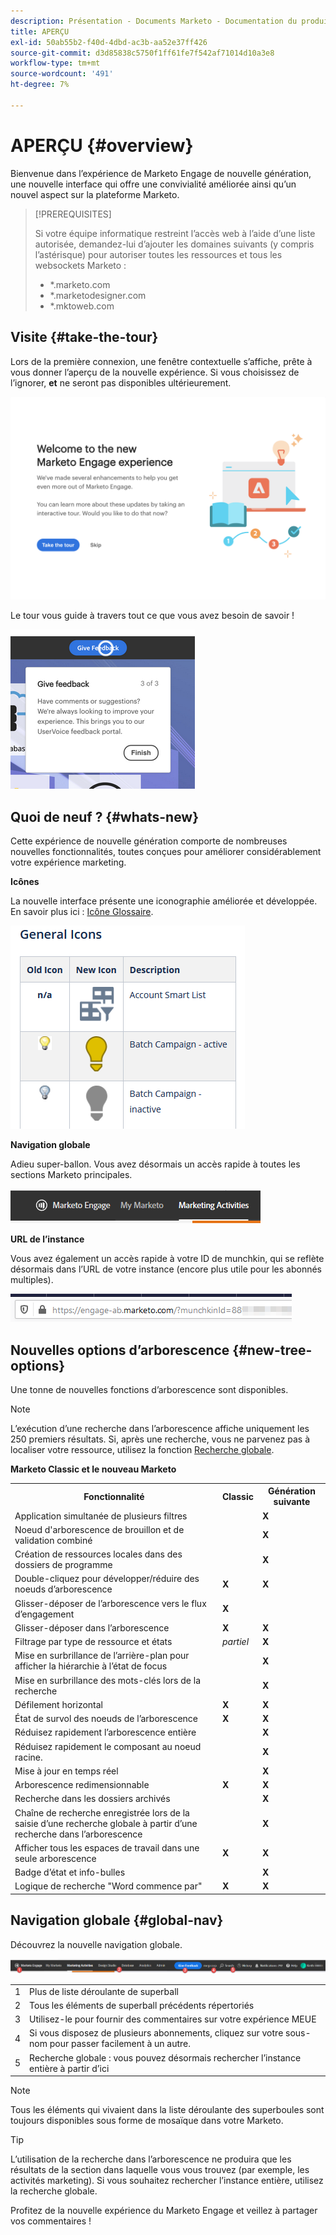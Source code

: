 ```yaml
---
description: Présentation - Documents Marketo - Documentation du produit
title: APERÇU
exl-id: 50ab55b2-f40d-4dbd-ac3b-aa52e37ff426
source-git-commit: d3d85838c5750f1ff61fe7f542af71014d10a3e8
workflow-type: tm+mt
source-wordcount: '491'
ht-degree: 7%

---
```


# APERÇU {#overview}

Bienvenue dans l’expérience de Marketo Engage de nouvelle génération, une nouvelle interface qui offre une convivialité améliorée ainsi qu’un nouvel aspect sur la plateforme Marketo.

>[!PREREQUISITES]
>
>Si votre équipe informatique restreint l’accès web à l’aide d’une liste autorisée, demandez-lui d’ajouter les domaines suivants (y compris l’astérisque) pour autoriser toutes les ressources et tous les websockets Marketo :
>
>* *.marketo.com
>* *.marketodesigner.com
>* *.mktoweb.com


## Visite {#take-the-tour}

Lors de la première connexion, une fenêtre contextuelle s’affiche, prête à vous donner l’aperçu de la nouvelle expérience. Si vous choisissez de l’ignorer, **et** ne seront pas disponibles ultérieurement.

![](assets/overview-1.png)

Le tour vous guide à travers tout ce que vous avez besoin de savoir !

![](assets/overview-2.png)

## Quoi de neuf ? {#whats-new}

Cette expérience de nouvelle génération comporte de nombreuses nouvelles fonctionnalités, toutes conçues pour améliorer considérablement votre expérience marketing.

**Icônes**

La nouvelle interface présente une iconographie améliorée et développée. En savoir plus ici : [Icône Glossaire](/help/marketo/product-docs/marketo-engage-next-generation-experience/icon-glossary.md).

![](assets/overview-new-icons.png)

**Navigation globale**

Adieu super-ballon. Vous avez désormais un accès rapide à toutes les sections Marketo principales.

![](assets/overview-5.png)

**URL de l’instance**

Vous avez également un accès rapide à votre ID de munchkin, qui se reflète désormais dans l’URL de votre instance (encore plus utile pour les abonnés multiples).

![](assets/overview-6.png)

## Nouvelles options d’arborescence {#new-tree-options}

Une tonne de nouvelles fonctions d’arborescence sont disponibles.

>[!NOTE]
>
>L’exécution d’une recherche dans l’arborescence affiche uniquement les 250 premiers résultats. Si, après une recherche, vous ne parvenez pas à localiser votre ressource, utilisez la fonction [Recherche globale](/help/marketo/product-docs/marketo-engage-next-generation-experience/using-the-global-search.md).

**Marketo Classic et le nouveau Marketo**

<table> 
 <tbody>
  <tr>
   <th>Fonctionnalité</th> 
   <th>Classic</th> 
   <th>Génération suivante</th> 
  </tr>
  <tr>
   <td>Application simultanée de plusieurs filtres</td> 
   <td></td> 
   <td><strong>X</strong></td>  
  </tr>
  <tr>
   <td>Noeud d'arborescence de brouillon et de validation combiné</td> 
   <td></td> 
   <td><strong>X</strong></td> 
  </tr>
  <tr>
   <td>Création de ressources locales dans des dossiers de programme</td> 
   <td></td> 
   <td><strong>X</strong></td> 
  </tr>
  <tr>
   <td>Double-cliquez pour développer/réduire des noeuds d’arborescence</td> 
   <td><strong>X</strong></td> 
   <td><strong>X</strong></td>  
  </tr>
  <tr>
   <td>Glisser-déposer de l’arborescence vers le flux d’engagement</td> 
   <td><strong>X</strong></td> 
   <td></td> 
  </tr>
  <tr>
   <td>Glisser-déposer dans l’arborescence</td> 
   <td><strong>X</strong></td> 
   <td><strong>X</strong></td> 
  </tr>
  <tr>
   <td>Filtrage par type de ressource et états</td> 
   <td><i>partiel</i></td> 
   <td><strong>X</strong></td>  
  </tr>
  <tr>
   <td>Mise en surbrillance de l’arrière-plan pour afficher la hiérarchie à l’état de focus</td> 
   <td></td> 
   <td><strong>X</strong></td> 
  </tr>
  <tr>
   <td>Mise en surbrillance des mots-clés lors de la recherche</td> 
   <td></td> 
   <td><strong>X</strong></td> 
  </tr>
  <tr>
   <td>Défilement horizontal</td> 
   <td><strong>X</strong></td> 
   <td><strong>X</strong></td>  
  </tr>
  <tr>
   <td>État de survol des noeuds de l’arborescence</td> 
   <td><strong>X</strong></td> 
   <td><strong>X</strong></td> 
  </tr>
  <tr>
   <td>Réduisez rapidement l’arborescence entière</td> 
   <td></td> 
   <td><strong>X</strong></td> 
  </tr>
  <tr>
   <td>Réduisez rapidement le composant au noeud racine.</td> 
   <td></td> 
   <td><strong>X</strong></td>  
  </tr>
  <tr>
   <td>Mise à jour en temps réel</td> 
   <td></td> 
   <td><strong>X</strong></td> 
  </tr>
  <tr>
   <td>Arborescence redimensionnable</td> 
   <td><strong>X</strong></td> 
   <td><strong>X</strong></td> 
  </tr>
  <tr>
   <td>Recherche dans les dossiers archivés</td> 
   <td></td> 
   <td><strong>X</strong></td>  
  </tr>
  <tr>
   <td>Chaîne de recherche enregistrée lors de la saisie d’une recherche globale à partir d’une recherche dans l’arborescence</td> 
   <td></td> 
   <td><strong>X</strong></td> 
  </tr>
  <tr>
   <td>Afficher tous les espaces de travail dans une seule arborescence</td> 
   <td><strong>X</strong></td> 
   <td><strong>X</strong></td> 
  </tr>
  <tr>
   <td>Badge d’état et info-bulles</td> 
   <td></td> 
   <td><strong>X</strong></td>  
  </tr>
  <tr>
   <td>Logique de recherche "Word commence par"</td> 
   <td><strong>X</strong></td> 
   <td><strong>X</strong></td> 
  </tr>
 </tbody>
</table>

## Navigation globale {#global-nav}

Découvrez la nouvelle navigation globale.

![](assets/overview-7.png)

<table> 
 <tbody>
  <tr>
   <td>1</td> 
   <td>Plus de liste déroulante de superball</td> 
  </tr>
  <tr>
   <td>2</td> 
   <td>Tous les éléments de superball précédents répertoriés</td> 
  </tr>
  <tr>
   <td>3</td> 
   <td>Utilisez-le pour fournir des commentaires sur votre expérience MEUE</td> 
  </tr>
  <tr>
   <td>4</td> 
   <td>Si vous disposez de plusieurs abonnements, cliquez sur votre sous-nom pour passer facilement à un autre.</td> 
  </tr>
  <tr>
   <td>5</td> 
   <td>Recherche globale : vous pouvez désormais rechercher l’instance entière à partir d’ici</td> 
  </tr>
 </tbody>
</table>

>[!NOTE]
>
>Tous les éléments qui vivaient dans la liste déroulante des superboules sont toujours disponibles sous forme de mosaïque dans votre Marketo.

>[!TIP]
>
>L’utilisation de la recherche dans l’arborescence ne produira que les résultats de la section dans laquelle vous vous trouvez (par exemple, les activités marketing). Si vous souhaitez rechercher l’instance entière, utilisez la recherche globale.

Profitez de la nouvelle expérience du Marketo Engage et veillez à partager vos commentaires !
